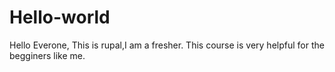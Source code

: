 # Hello-world

Hello Everone,
This is rupal,I am a fresher. This course is very helpful for the begginers like me.
